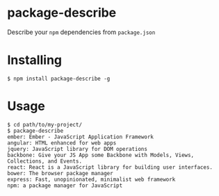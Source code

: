 # package-describe
Describe your `npm` dependencies from `package.json`

# Installing
```
$ npm install package-describe -g
```
# Usage
```
$ cd path/to/my-project/
$ package-describe
ember: Ember - JavaScript Application Framework
angular: HTML enhanced for web apps
jquery: JavaScript library for DOM operations
backbone: Give your JS App some Backbone with Models, Views, Collections, and Events.
react: React is a JavaScript library for building user interfaces.
bower: The browser package manager
express: Fast, unopinionated, minimalist web framework
npm: a package manager for JavaScript
```
